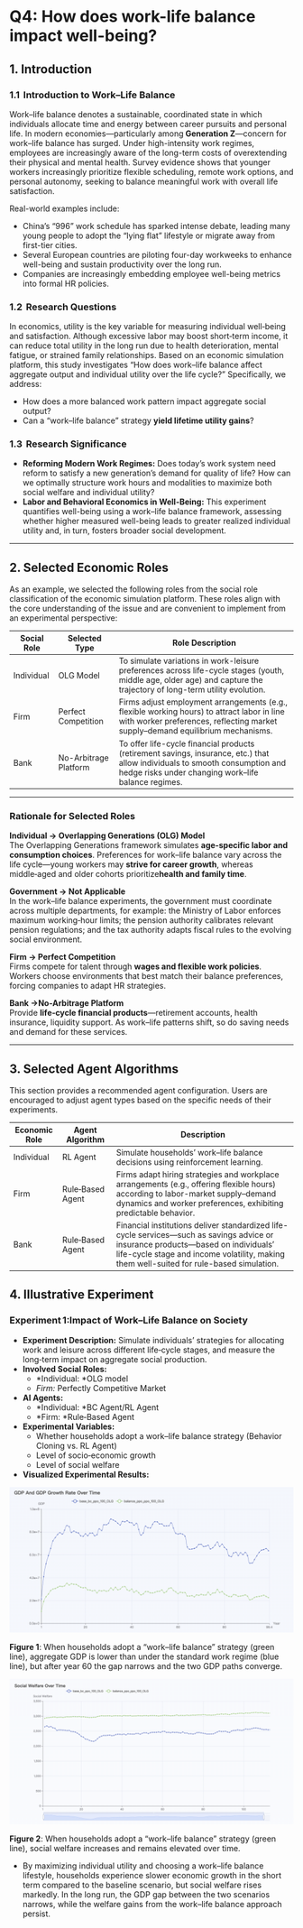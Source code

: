# Q4: How does work-life balance impact well-being?

## 1. Introduction

### 1.1  **Introduction to Work–Life Balance**

Work–life balance denotes a sustainable, coordinated state in which individuals allocate time and energy between career pursuits and personal life. In modern economies—particularly among​**​ Generation Z**​—concern for work–life balance has surged. Under high-intensity work regimes, employees are increasingly aware of the long-term costs of overextending their physical and mental health. Survey evidence shows that younger workers increasingly prioritize flexible scheduling, remote work options, and personal autonomy, seeking to balance meaningful work with overall life satisfaction.

Real-world examples include:

* China’s “996” work schedule has sparked intense debate, leading many young people to adopt the “lying flat” lifestyle or migrate away from first-tier cities.
* Several European countries are piloting four-day workweeks to enhance well-being and sustain productivity over the long run.
* Companies are increasingly embedding employee well-being metrics into formal HR policies.

### **1.2  Research Questions**

In economics, utility is the key variable for measuring individual well‐being and satisfaction. Although excessive labor may boost short‐term income, it can reduce total utility in the long run due to health deterioration, mental fatigue, or strained family relationships. Based on an economic simulation platform, this study investigates “How does work–life balance affect aggregate output and individual utility over the life cycle?” Specifically, we address:

* How does a more balanced work pattern impact aggregate social output?
* Can a “work–life balance” strategy ​**yield lifetime utility gains**​?

### **1.3  Research Significance**

* **Reforming Modern Work Regimes:**  Does today’s work system need reform to satisfy a new generation’s demand for quality of life? How can we optimally structure work hours and modalities to maximize both social welfare and individual utility?
* **Labor and Behavioral Economics in Well-Being:**  This experiment quantifies well-being using a work–life balance framework, assessing whether higher measured well-being leads to greater realized individual utility and, in turn, fosters broader social development.

---

## **​2. Selected Economic Roles**

As an example, we selected the following roles from the social role classification of the economic simulation platform. These roles align with the core understanding of the issue and are convenient to implement from an experimental perspective:

| Social Role            | Selected Type                         | Role Description                                                                                                                                                                     |
| ------------------------ | --------------------------------------- | -------------------------------------------------------------------------------------------------------------------------------------------------------------------------------------- |
| Individual             | OLG Model                             | To simulate variations in work-leisure preferences across life-cycle stages (youth, middle age, older age) and capture the trajectory of long-term utility evolution.                |
| Firm                 | Perfect Competition         | Firms adjust employment arrangements (e.g., flexible working hours) to attract labor in line with worker preferences, reflecting market supply–demand equilibrium mechanisms.       |
| Bank | No-Arbitrage Platform | To offer life-cycle financial products (retirement savings, insurance, etc.) that allow individuals to smooth consumption and hedge risks under changing work–life balance regimes. |

---

### Rationale for Selected Roles

**Individual → Overlapping Generations (OLG) Model**  
The Overlapping Generations framework simulates ​**age‑specific labor and consumption choices**​. Preferences for work–life balance vary across the life cycle—young workers may ​**strive for career growth**​, whereas middle‑aged and older cohorts prioritize ​**health and family time**​.

**Government → Not Applicable**  
In the work–life balance experiments, the government must coordinate across multiple departments, for example: the Ministry of Labor enforces maximum working‐hour limits; the pension authority calibrates relevant pension regulations; and the tax authority adapts fiscal rules to the evolving social environment.

**Firm → Perfect Competition**  
Firms compete for talent through ​**wages and flexible work policies**​. Workers choose environments that best match their balance preferences, forcing companies to adapt HR strategies.

**Bank →No-Arbitrage Platform**  
Provide ​**life‑cycle financial products**​—retirement accounts, health insurance, liquidity support. As work–life patterns shift, so do saving needs and demand for these services.

---

## **​3. Selected Agent Algorithms**

This section provides a recommended agent configuration. Users are encouraged to adjust agent types based on the specific needs of their experiments.

| Economic Role | Agent Algorithm        | Description                                                  |
| ------------- | ---------------------- | ------------------------------------------------------------ |
| Individual             | RL Agent          | Simulate households’ work–life balance decisions using reinforcement learning.                                                                                                                                                 |
| Firm                 | Rule‑Based Agent | Firms adapt hiring strategies and workplace arrangements (e.g., offering flexible hours) according to labor-market supply–demand dynamics and worker preferences, exhibiting predictable behavior.                              |
| Bank | Rule‑Based Agent | Financial institutions deliver standardized life-cycle services—such as savings advice or insurance products—based on individuals’ life-cycle stage and income volatility, making them well-suited for rule-based simulation. |

## **​4. Illustrative Experiment**

### Experiment 1:Impact of Work–Life Balance on Society

* **Experiment Description:**
  Simulate individuals’ strategies for allocating work and leisure across different life‐cycle stages, and measure the long‐term impact on aggregate social production.
* **Involved Social Roles:**
  * *Individual: ​*OLG model
  * *Firm:* Perfectly Competitive Market
* **AI Agents:**
  * *Individual: ​*BC Agent/RL Agent
  * *Firm: ​*Rule‐Based Agent
* **Experimental Variables:**
  * Whether households adopt a work–life balance strategy (Behavior Cloning vs. RL Agent)
  * Level of socio‐economic growth
  * Level of social welfare
* **Visualized Experimental Results:**

![Individual Q4 P1](../img/Individual%20Q4%20P1.png)

**Figure 1**: When households adopt a “work–life balance” strategy (green line), aggregate GDP is lower than under the standard work regime (blue line), but after year 60 the gap narrows and the two GDP paths converge.

![Individual Q4 P2](../img/Individual%20Q4%20P2.png)

**Figure 2**: When households adopt a “work–life balance” strategy (green line), social welfare increases and remains elevated over time.

* By maximizing individual utility and choosing a work–life balance lifestyle, households experience slower economic growth in the short term compared to the baseline scenario, but social welfare rises markedly. In the long run, the GDP gap between the two scenarios narrows, while the welfare gains from the work–life balance approach persist.

